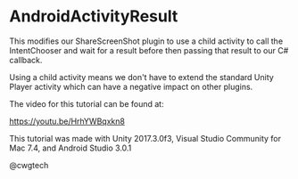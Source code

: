# AndroidActivityResult

This modifies our ShareScreenShot plugin to use a child activity to call the IntentChooser and wait for a result before then passing that result to our C# callback.

Using a child activity means we don't have to extend the standard Unity Player activity which can have a negative impact on other plugins.

The video for this tutorial can be found at:

https://youtu.be/HrhYWBqxkn8

This tutorial was made with Unity 2017.3.0f3, Visual Studio Community for Mac 7.4, and Android Studio 3.0.1

@cwgtech

